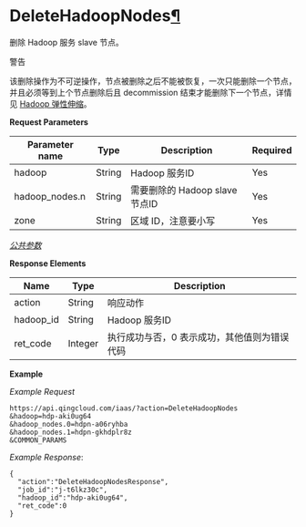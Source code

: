 ---
---

# DeleteHadoopNodes[¶](#deletehadoopnodes "永久链接至标题")

删除 Hadoop 服务 slave 节点。

警告

该删除操作为不可逆操作，节点被删除之后不能被恢复，一次只能删除一个节点，并且必须等到上个节点删除后且 decommission 结束才能删除下一个节点，详情见 [Hadoop 弹性伸缩](https://docs.qingcloud.com/product/big_data/hadoop.html#id6)。

**Request Parameters**

| Parameter name | Type | Description | Required |
| --- | --- | --- | --- |
| hadoop | String | Hadoop 服务ID | Yes |
| hadoop_nodes.n | String | 需要删除的 Hadoop slave 节点ID | Yes |
| zone | String | 区域 ID，注意要小写 | Yes |

[_公共参数_](../../common/parameters.html#api-common-parameters)

**Response Elements**

| Name | Type | Description |
| --- | --- | --- |
| action | String | 响应动作 |
| hadoop_id | String | Hadoop 服务ID |
| ret_code | Integer | 执行成功与否，0 表示成功，其他值则为错误代码 |

**Example**

_Example Request_

```
https://api.qingcloud.com/iaas/?action=DeleteHadoopNodes
&hadoop=hdp-aki0ug64
&hadoop_nodes.0=hdpn-a06ryhba
&hadoop_nodes.1=hdpn-gkhdplr8z
&COMMON_PARAMS
```

_Example Response_:

```
{
  "action":"DeleteHadoopNodesResponse",
  "job_id":"j-t6lkz30c",
  "hadoop_id":"hdp-aki0ug64",
  "ret_code":0
}
```
